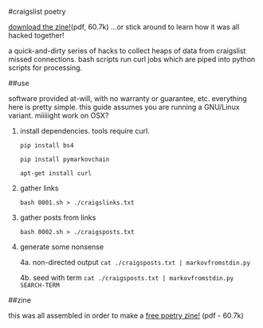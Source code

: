 #craigslist poetry

[download the zine!](https://github.com/ardendaily/markov-connections/raw/master/MissedConnections.pdf)(pdf, 60.7k) ...or stick around to learn how it was all hacked together!

a quick-and-dirty series of hacks to collect heaps of data from craigslist missed connections. bash scripts run curl jobs which are piped into python scripts for processing. 

##use

software provided at-will, with no warranty or guarantee, etc. everything here is pretty simple.  this guide assumes you are running a GNU/Linux variant. miiiiight work on OSX?

1. install dependencies. tools require curl.

    `pip install bs4`

    `pip install pymarkovchain`

    `apt-get install curl`

2. gather links

    `bash 0001.sh > ./craigslinks.txt`

3. gather posts from links

    `bash 0002.sh > ./craigsposts.txt`

4. generate some nonsense

    4a. non-directed output
    `cat ./craigsposts.txt | markovfromstdin.py`

    4b. seed with term
    `cat ./craigsposts.txt | markovfromstdin.py SEARCH-TERM`

##zine

this was all assembled in order to make a [free poetry zine!](https://github.com/ardendaily/markov-connections/raw/master/MissedConnections.pdf) (pdf - 60.7k)
